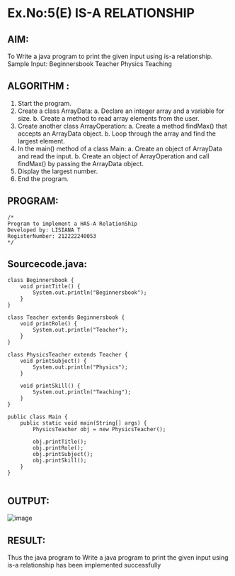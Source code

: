 # Ex.No:5(E) IS-A RELATIONSHIP
## AIM:
To Write a java program to print the given input using is-a relationship.
Sample Input:
Beginnersbook
Teacher
Physics
Teaching
## ALGORITHM :
1.	Start the program.
2.	Create a class ArrayData:
a.	Declare an integer array and a variable for size.
b.	Create a method to read array elements from the user.
3.	Create another class ArrayOperation:
a.	Create a method findMax() that accepts an ArrayData object.
b.	Loop through the array and find the largest element.
4.	In the main() method of a class Main:
a.	Create an object of ArrayData and read the input.
b.	Create an object of ArrayOperation and call findMax() by passing the ArrayData object.
5.	Display the largest number.
6.	End the program.



## PROGRAM:
 ```
/*
Program to implement a HAS-A RelationShip
Developed by: LISIANA T
RegisterNumber: 212222240053 
*/
```

## Sourcecode.java:
```
class Beginnersbook {
    void printTitle() {
        System.out.println("Beginnersbook");
    }
}

class Teacher extends Beginnersbook {
    void printRole() {
        System.out.println("Teacher");
    }
}

class PhysicsTeacher extends Teacher {
    void printSubject() {
        System.out.println("Physics");
    }

    void printSkill() {
        System.out.println("Teaching");
    }
}

public class Main {
    public static void main(String[] args) {
        PhysicsTeacher obj = new PhysicsTeacher();
        
        obj.printTitle();
        obj.printRole();
        obj.printSubject();
        obj.printSkill();
    }
}
     
```


## OUTPUT:

![image](https://github.com/user-attachments/assets/95f3a3df-c7a8-415f-bdb5-02b2bc378d75)


## RESULT:
Thus the java program to Write a java program to print the given input using is-a relationship has been implemented successfully

